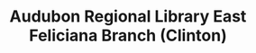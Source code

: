 ---
layout: repo
title: "Audubon Regional Library East Feliciana Branch (Clinton)"
id: 25315
permalink: repos/25315/
---